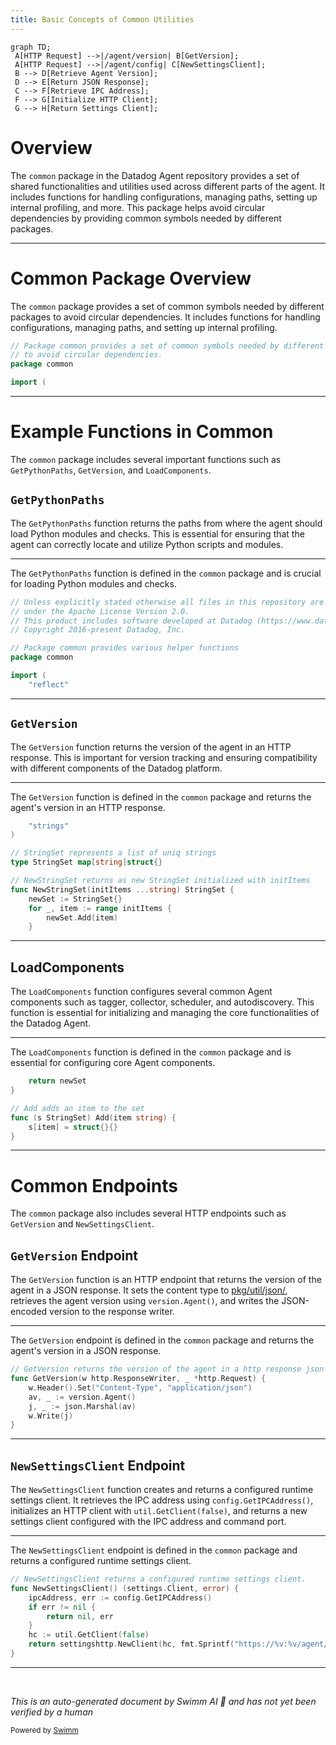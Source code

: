 ```yaml
---
title: Basic Concepts of Common Utilities
---
```

```mermaid
graph TD;
 A[HTTP Request] -->|/agent/version| B[GetVersion];
 A[HTTP Request] -->|/agent/config| C[NewSettingsClient];
 B --> D[Retrieve Agent Version];
 D --> E[Return JSON Response];
 C --> F[Retrieve IPC Address];
 F --> G[Initialize HTTP Client];
 G --> H[Return Settings Client];
```

# Overview

The <SwmToken path="cmd/agent/common/common.go" pos="6:4:4" line-data="// Package common provides a set of common symbols needed by different packages,">`common`</SwmToken> package in the Datadog Agent repository provides a set of shared functionalities and utilities used across different parts of the agent. It includes functions for handling configurations, managing paths, setting up internal profiling, and more. This package helps avoid circular dependencies by providing common symbols needed by different packages.

<SwmSnippet path="/cmd/agent/common/common.go" line="6">

---

# Common Package Overview

The <SwmToken path="cmd/agent/common/common.go" pos="6:4:4" line-data="// Package common provides a set of common symbols needed by different packages,">`common`</SwmToken> package provides a set of common symbols needed by different packages to avoid circular dependencies. It includes functions for handling configurations, managing paths, and setting up internal profiling.

```go
// Package common provides a set of common symbols needed by different packages,
// to avoid circular dependencies.
package common

import (
```

---

</SwmSnippet>

# Example Functions in Common

The <SwmToken path="cmd/agent/common/common.go" pos="6:4:4" line-data="// Package common provides a set of common symbols needed by different packages,">`common`</SwmToken> package includes several important functions such as <SwmToken path="cmd/agent/common/common.go" pos="24:2:2" line-data="// GetPythonPaths returns the paths (in order of precedence) from where the agent">`GetPythonPaths`</SwmToken>, <SwmToken path="cmd/agent/common/common.go" pos="36:2:2" line-data="// GetVersion returns the version of the agent in a http response json">`GetVersion`</SwmToken>, and `LoadComponents`.

## <SwmToken path="cmd/agent/common/common.go" pos="24:2:2" line-data="// GetPythonPaths returns the paths (in order of precedence) from where the agent">`GetPythonPaths`</SwmToken>

The <SwmToken path="cmd/agent/common/common.go" pos="24:2:2" line-data="// GetPythonPaths returns the paths (in order of precedence) from where the agent">`GetPythonPaths`</SwmToken> function returns the paths from where the agent should load Python modules and checks. This is essential for ensuring that the agent can correctly locate and utilize Python scripts and modules.

<SwmSnippet path="/pkg/util/common/common.go" line="1">

---

The <SwmToken path="cmd/agent/common/common.go" pos="24:2:2" line-data="// GetPythonPaths returns the paths (in order of precedence) from where the agent">`GetPythonPaths`</SwmToken> function is defined in the <SwmToken path="pkg/util/common/common.go" pos="6:4:4" line-data="// Package common provides various helper functions">`common`</SwmToken> package and is crucial for loading Python modules and checks.

```go
// Unless explicitly stated otherwise all files in this repository are licensed
// under the Apache License Version 2.0.
// This product includes software developed at Datadog (https://www.datadoghq.com/).
// Copyright 2016-present Datadog, Inc.

// Package common provides various helper functions
package common

import (
	"reflect"
```

---

</SwmSnippet>

## <SwmToken path="cmd/agent/common/common.go" pos="36:2:2" line-data="// GetVersion returns the version of the agent in a http response json">`GetVersion`</SwmToken>

The <SwmToken path="cmd/agent/common/common.go" pos="36:2:2" line-data="// GetVersion returns the version of the agent in a http response json">`GetVersion`</SwmToken> function returns the version of the agent in an HTTP response. This is important for version tracking and ensuring compatibility with different components of the Datadog platform.

<SwmSnippet path="/pkg/util/common/common.go" line="11">

---

The <SwmToken path="cmd/agent/common/common.go" pos="36:2:2" line-data="// GetVersion returns the version of the agent in a http response json">`GetVersion`</SwmToken> function is defined in the <SwmToken path="cmd/agent/common/common.go" pos="6:4:4" line-data="// Package common provides a set of common symbols needed by different packages,">`common`</SwmToken> package and returns the agent's version in an HTTP response.

```go
	"strings"
)

// StringSet represents a list of uniq strings
type StringSet map[string]struct{}

// NewStringSet returns as new StringSet initialized with initItems
func NewStringSet(initItems ...string) StringSet {
	newSet := StringSet{}
	for _, item := range initItems {
		newSet.Add(item)
	}
```

---

</SwmSnippet>

## LoadComponents

The `LoadComponents` function configures several common Agent components such as tagger, collector, scheduler, and autodiscovery. This function is essential for initializing and managing the core functionalities of the Datadog Agent.

<SwmSnippet path="/pkg/util/common/common.go" line="23">

---

The `LoadComponents` function is defined in the <SwmToken path="cmd/agent/common/common.go" pos="6:4:4" line-data="// Package common provides a set of common symbols needed by different packages,">`common`</SwmToken> package and is essential for configuring core Agent components.

```go
	return newSet
}

// Add adds an item to the set
func (s StringSet) Add(item string) {
	s[item] = struct{}{}
}
```

---

</SwmSnippet>

# Common Endpoints

The <SwmToken path="cmd/agent/common/common.go" pos="6:4:4" line-data="// Package common provides a set of common symbols needed by different packages,">`common`</SwmToken> package also includes several HTTP endpoints such as <SwmToken path="cmd/agent/common/common.go" pos="36:2:2" line-data="// GetVersion returns the version of the agent in a http response json">`GetVersion`</SwmToken> and <SwmToken path="cmd/agent/common/common.go" pos="44:2:2" line-data="// NewSettingsClient returns a configured runtime settings client.">`NewSettingsClient`</SwmToken>.

## <SwmToken path="cmd/agent/common/common.go" pos="36:2:2" line-data="// GetVersion returns the version of the agent in a http response json">`GetVersion`</SwmToken> Endpoint

The <SwmToken path="cmd/agent/common/common.go" pos="36:2:2" line-data="// GetVersion returns the version of the agent in a http response json">`GetVersion`</SwmToken> function is an HTTP endpoint that returns the version of the agent in a JSON response. It sets the content type to <SwmPath>[pkg/util/json/](pkg/util/json/)</SwmPath>, retrieves the agent version using <SwmToken path="cmd/agent/common/common.go" pos="39:8:12" line-data="	av, _ := version.Agent()">`version.Agent()`</SwmToken>, and writes the JSON-encoded version to the response writer.

<SwmSnippet path="/cmd/agent/common/common.go" line="36">

---

The <SwmToken path="cmd/agent/common/common.go" pos="36:2:2" line-data="// GetVersion returns the version of the agent in a http response json">`GetVersion`</SwmToken> endpoint is defined in the <SwmToken path="cmd/agent/common/common.go" pos="6:4:4" line-data="// Package common provides a set of common symbols needed by different packages,">`common`</SwmToken> package and returns the agent's version in a JSON response.

```go
// GetVersion returns the version of the agent in a http response json
func GetVersion(w http.ResponseWriter, _ *http.Request) {
	w.Header().Set("Content-Type", "application/json")
	av, _ := version.Agent()
	j, _ := json.Marshal(av)
	w.Write(j)
}
```

---

</SwmSnippet>

## <SwmToken path="cmd/agent/common/common.go" pos="44:2:2" line-data="// NewSettingsClient returns a configured runtime settings client.">`NewSettingsClient`</SwmToken> Endpoint

The <SwmToken path="cmd/agent/common/common.go" pos="44:2:2" line-data="// NewSettingsClient returns a configured runtime settings client.">`NewSettingsClient`</SwmToken> function creates and returns a configured runtime settings client. It retrieves the IPC address using <SwmToken path="cmd/agent/common/common.go" pos="46:8:12" line-data="	ipcAddress, err := config.GetIPCAddress()">`config.GetIPCAddress()`</SwmToken>, initializes an HTTP client with <SwmToken path="cmd/agent/common/common.go" pos="50:5:10" line-data="	hc := util.GetClient(false)">`util.GetClient(false)`</SwmToken>, and returns a new settings client configured with the IPC address and command port.

<SwmSnippet path="/cmd/agent/common/common.go" line="44">

---

The <SwmToken path="cmd/agent/common/common.go" pos="44:2:2" line-data="// NewSettingsClient returns a configured runtime settings client.">`NewSettingsClient`</SwmToken> endpoint is defined in the <SwmToken path="cmd/agent/common/common.go" pos="6:4:4" line-data="// Package common provides a set of common symbols needed by different packages,">`common`</SwmToken> package and returns a configured runtime settings client.

```go
// NewSettingsClient returns a configured runtime settings client.
func NewSettingsClient() (settings.Client, error) {
	ipcAddress, err := config.GetIPCAddress()
	if err != nil {
		return nil, err
	}
	hc := util.GetClient(false)
	return settingshttp.NewClient(hc, fmt.Sprintf("https://%v:%v/agent/config", ipcAddress, config.Datadog().GetInt("cmd_port")), "agent", settingshttp.NewHTTPClientOptions(util.LeaveConnectionOpen)), nil
}
```

---

</SwmSnippet>

&nbsp;

*This is an auto-generated document by Swimm AI 🌊 and has not yet been verified by a human*

<SwmMeta version="3.0.0" repo-id="Z2l0aHViJTNBJTNBZGF0YWRvZy1hZ2VudCUzQSUzQVN3aW1tLURlbW8=" repo-name="datadog-agent"><sup>Powered by [Swimm](/)</sup></SwmMeta>
